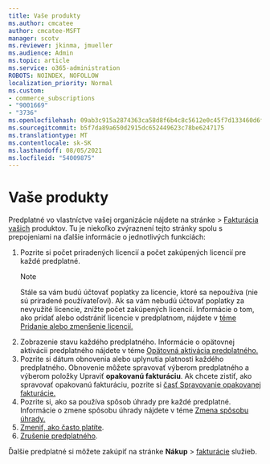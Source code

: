 ```yaml
---
title: Vaše produkty
ms.author: cmcatee
author: cmcatee-MSFT
manager: scotv
ms.reviewer: jkinma, jmueller
ms.audience: Admin
ms.topic: article
ms.service: o365-administration
ROBOTS: NOINDEX, NOFOLLOW
localization_priority: Normal
ms.custom:
- commerce_subscriptions
- "9001669"
- "3736"
ms.openlocfilehash: 09ab3c915a2874363ca58d8f6b4c8c5612e0c45f7d133460d6fc61bfacc8ab4f
ms.sourcegitcommit: b5f7da89a650d2915dc652449623c78be6247175
ms.translationtype: MT
ms.contentlocale: sk-SK
ms.lasthandoff: 08/05/2021
ms.locfileid: "54009875"
---
```

# <a name="your-products"></a>Vaše produkty

Predplatné vo vlastníctve vašej organizácie nájdete na stránke  >  [Fakturácia vašich](https://go.microsoft.com/fwlink/p/?linkid=842054) produktov. Tu je niekoľko zvýraznení tejto stránky spolu s prepojeniami na ďalšie informácie o jednotlivých funkciách:

1. Pozrite si počet priradených licencií a počet zakúpených licencií pre každé predplatné.
    > [!NOTE]
    > Stále sa vám budú účtovať poplatky za licencie, ktoré sa nepoužíva (nie sú priradené používateľovi). Ak sa vám nebudú účtovať poplatky za nevyužité licencie, znížte počet zakúpených licencií. Informácie o tom, ako pridať alebo odstrániť licencie v predplatnom, nájdete v [téme Pridanie alebo zmenšenie licencií.](https://docs.microsoft.com/alchemyinsights/how-to-add-or-reduce-licenses)
2. Zobrazenie stavu každého predplatného. Informácie o opätovnej aktivácii predplatného nájdete v téme [Opätovná aktivácia predplatného.](reactivate-your-subscription.md)
3. Pozrite si dátum obnovenia alebo uplynutia platnosti každého predplatného. Obnovenie môžete spravovať výberom predplatného a výberom položky Upraviť **opakovanú fakturáciu**. Ak chcete zistiť, ako spravovať opakovanú fakturáciu, pozrite si [časť Spravovanie opakovanej fakturácie.](manage-auto-renewal.md)
4. Pozrite si, ako sa používa spôsob úhrady pre každé predplatné. Informácie o zmene spôsobu úhrady nájdete v téme [Zmena spôsobu úhrady.](change-payment-method.md)
5. [Zmeniť, ako často platíte](change-how-often-you-pay.md).
6. [Zrušenie predplatného](https://go.microsoft.com/fwlink/?linkid=2119113).

Ďalšie predplatné si môžete zakúpiť na stránke **Nákup**  >  [fakturácie](https://go.microsoft.com/fwlink/p/?linkid=868433) služieb.